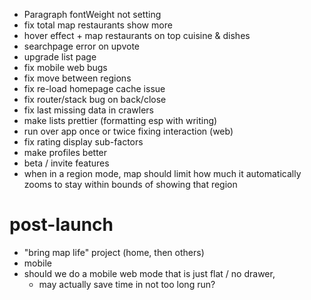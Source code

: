 - Paragraph fontWeight not setting
- fix total map restaurants show more
- hover effect + map restaurants on top cuisine & dishes
- searchpage error on upvote
- upgrade list page
- fix mobile web bugs
- fix move between regions
- fix re-load homepage cache issue
- fix router/stack bug on back/close
- fix last missing data in crawlers
- make lists prettier (formatting esp with writing)
- run over app once or twice fixing interaction (web)
- fix rating display sub-factors
- make profiles better
- beta / invite features
- when in a region mode, map should limit how much it automatically zooms to stay within bounds of showing that region

# post-launch

- "bring map life" project (home, then others)
- mobile
- should we do a mobile web mode that is just flat / no drawer,
    - may actually save time in not too long run?
